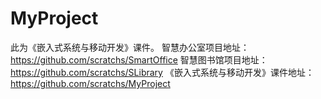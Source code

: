 # MyProject
此为《嵌入式系统与移动开发》课件。  智慧办公室项目地址：https://github.com/scratchs/SmartOffice 智慧图书馆项目地址：https://github.com/scratchs/SLibrary 《嵌入式系统与移动开发》课件地址：https://github.com/scratchs/MyProject
